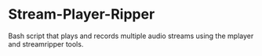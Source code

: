 # Stream-Player-Ripper
Bash script that plays and records multiple audio streams using the mplayer and streamripper tools.
